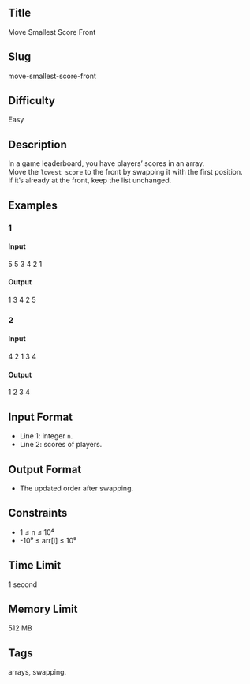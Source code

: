 ## Title

Move Smallest Score Front

## Slug

move-smallest-score-front

## Difficulty

Easy

## Description

In a game leaderboard, you have players’ scores in an array.  
Move the `lowest score` to the front by swapping it with the first position.  
If it’s already at the front, keep the list unchanged.

## Examples

### 1

#### Input

5
5 3 4 2 1 

#### Output
1 3 4 2 5

### 2

#### Input

4
2 1 3 4 

#### Output
1 2 3 4

## Input Format  

- Line 1: integer `n`.  
- Line 2: scores of players.

## Output Format  

- The updated order after swapping.

## Constraints  

- 1 ≤ n ≤ 10⁴  
- -10⁹ ≤ arr[i] ≤ 10⁹  

## Time Limit

1 second

## Memory Limit

512 MB

## Tags

arrays, swapping.
